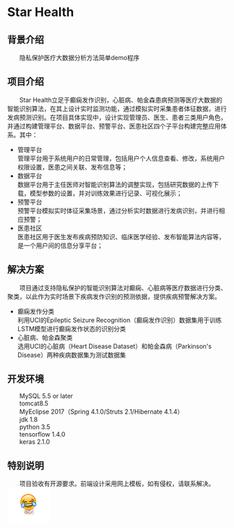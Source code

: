 # Star Health

## 背景介绍
&emsp;&emsp;隐私保护医疗大数据分析方法简单demo程序

## 项目介绍
&emsp;&emsp;Star Health立足于癫痫发作识别，心脏病、帕金森患病预测等医疗大数据的智能识别算法，在其上设计实时监测功能，通过模拟实时采集患者体征数据，进行发病预测识别。在项目具体实现中，设计实现管理员、医生、患者三类用户角色，并通过构建管理平台、数据平台、预警平台、医患社区四个子平台构建完整应用体系。其中：
* 管理平台  
管理平台用于系统用户的日常管理，包括用户个人信息查看、修改，系统用户权限设置，医患之间关联、发布信息等；
* 数据平台  
数据平台用于主任医师对智能识别算法的调整实现，包括研究数据的上传下载，模型参数的设置，并对训练效果进行记录、可视化展示；
* 预警平台  
预警平台模拟实时体征采集场景，通过分析实时数据进行发病识别，并进行相应预警；
* 医患社区  
医患社区用于医生发布疾病预防知识、临床医学经验、发布智能算法内容等，是一个用户间的信息分享平台；

## 解决方案
&emsp;&emsp;项目通过支持隐私保护的智能识别算法对癫痫、心脏病等医疗数据进行分类、聚类，以此作为实时场景下疾病发作识别的预测依据，提供疾病预警解决方案。
* 癫痫发作分类  
利用UCI的Epileptic Seizure Recognition（癫痫发作识别）数据集用于训练LSTM模型进行癫痫发作状态的识别分类  
* 心脏病、帕金森聚类  
选用UCI的心脏病（Heart Disease Dataset）和帕金森病（Parkinson's Disease）两种疾病数据集为测试数据集

## 开发环境
&emsp;&emsp;MySQL 5.5 or later  
&emsp;&emsp;tomcat8.5  
&emsp;&emsp;MyEclipse 2017（Spring 4.1.0/Struts 2.1/Hibernate 4.1.4）  
&emsp;&emsp;jdk 1.8  
&emsp;&emsp;python 3.5  
&emsp;&emsp;tensorflow 1.4.0  
&emsp;&emsp;keras 2.1.0  

## 特别说明
&emsp;&emsp;项目验收有开源要求。前端设计采用网上模板，如有侵权，请联系解决。<img width="100" src="hahaha.jpg">
